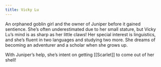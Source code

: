 ```yaml
---
title: Vicky Lu
---
```


An orphaned goblin girl and the owner of Juniper before it gained sentience. She’s often underestimated due to her small stature, but Vicky Lu’s mind is as sharp as her little claws! Her special interest is linguistics, and she’s fluent in two languages and studying two more. She dreams of becoming an adventurer and a scholar when she grows up.

With Juniper’s help, she’s intent on getting [[Scarlet]] to come out of her shell!